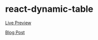 # react-dynamic-table

[Live Preview](https://apps.damirpristav.com/react-table/)

[Blog Post](https://codingfromscratch.dev/reactjs-dynamic-responsive-table-component/)